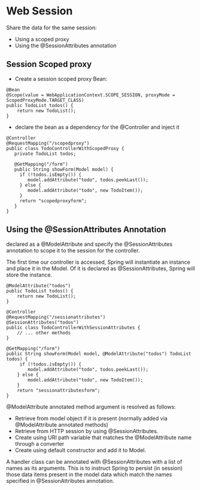 # Web Session
Share the data for the same session:
- Using a scoped proxy
- Using the @SessionAttributes annotation

## Session Scoped proxy
- Create a session scoped proxy Bean:
```
@Bean
@Scope(value = WebApplicationContext.SCOPE_SESSION, proxyMode = ScopedProxyMode.TARGET_CLASS)
public TodoList todos() {
    return new TodoList();
}
```
- declare the bean as a dependency for the @Controller and inject it 
```
@Controller
@RequestMapping("/scopedproxy")
public class TodoControllerWithScopedProxy {
   private TodoList todos;

   @GetMapping("/form")
   public String showForm(Model model) {
     if (!todos.isEmpty()) {
        model.addAttribute("todo", todos.peekLast());
     } else {
        model.addAttribute("todo", new TodoItem());
     }
     return "scopedproxyform";
   }
}
```
## Using the @SessionAttributes Annotation
declared as a @ModelAttribute and specify the @SessionAttributes annotation to scope it to the session for the controller.

The first time our controller is accessed, Spring will instantiate an instance and place it in the Model. 
Of it is declared as @SessionAttributes, Spring will store the instance.
```
@ModelAttribute("todos")
public TodoList todos() {
    return new TodoList();
}

@Controller
@RequestMapping("/sessionattributes")
@SessionAttributes("todos")
public class TodoControllerWithSessionAttributes {
    // ... other methods
}

@GetMapping("/form")
public String showForm(Model model, @ModelAttribute("todos") TodoList todos) {
     if (!todos.isEmpty()) {
        model.addAttribute("todo", todos.peekLast());
    } else {
        model.addAttribute("todo", new TodoItem());
    }
    return "sessionattributesform";
}
```
@ModelAttribute annotated method argument is resolved as follows:
- Retrieve from model object if it is present (normally added via @ModelAttribute annotated methods)
- Retrieve from HTTP session by using @SessionAttributes.
- Create using URI path variable that matches the @ModelAttribute name through a converter
- Create using default constructor and add it to Model.

A handler class can be annotated with @SessionAttributes with a list of names as its arguments. This is to instruct Spring to persist (in session) those data items present in the model data which match the names specified in @SessionAttributes annotation.

